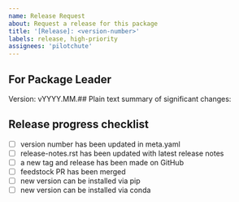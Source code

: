 ```yaml
---
name: Release Request
about: Request a release for this package
title: '[Release]: <version-number>'
labels: release, high-priority
assignees: 'pilotchute'
---
```

## For Package Leader
Version: vYYYY.MM.##
Plain text summary of significant changes:

## Release progress checklist
- [ ] version number has been updated in meta.yaml
- [ ] release-notes.rst has been updated with latest release notes
- [ ] a new tag and release has been made on GitHub
- [ ] feedstock PR has been merged
- [ ] new version can be installed via pip
- [ ] new version can be installed via conda
